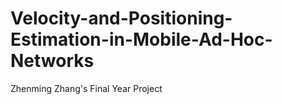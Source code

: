 # Velocity-and-Positioning-Estimation-in-Mobile-Ad-Hoc-Networks
Zhenming Zhang's Final Year Project
